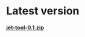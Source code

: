 # Latest version #

**[jet-tool-0.1.zip](https://code.google.com/p/jet-tool/downloads/detail?name=jet-tool-0.1.zip&can=2&q=#makechanges)**